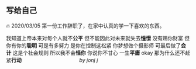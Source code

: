 
## 写给自己

:fire: 2020/03/05 第一份工作辞职了，在家中认真的学一下喜欢的东西。

	   
我知道上帝本来对每个人就不**公平**
但不能因此对未来就失去**憧憬**
没有赐你财富 但你有你的**聪明**
可是有多努力 是你在控制这松紧
你梦想做个摄影师 可最后做了**会计**
这是个社会规则 所以我不会**怪你**
你说你不甘心 一生**平庸**
okay 那为什么还不赶紧**行动**
　　　　　　　　　　　*by jonj j*